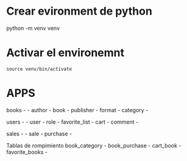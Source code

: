 # Crear evironment de python
   python -m venv venv

# Activar el environemnt
    source venv/bin/activate

# APPS
   books - -
      author -
      book -
      publisher -
      format -
      category -
      
   users - -
      user -
      role - 
      favorite_list -
      cart -
      comment -

   sales - -
      sale -
      purchase -

   Tablas de rompimiento
      book_category -
      book_purchase -
      cart_book -
      favorite_books -

   
